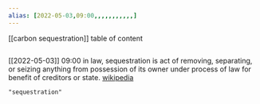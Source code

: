 ```yaml
---
alias: [2022-05-03,09:00,,,,,,,,,,,]
---
```

[[carbon sequestration]]
table of content
```toc
```

[[2022-05-03]] 09:00
in law, sequestration is act of removing, separating, or seizing anything from possession of its owner under process of law for benefit of creditors or state.
[wikipedia](https://en.wikipedia.org/wiki/sequestration%20(law))
```query
"sequestration"
```